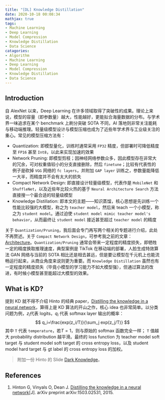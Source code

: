 ```yaml
---
title: "[DL] Knowledge Distillation"
date: 2020-10-18 00:08:34
mathjax: true
tags:
- Machine Learning
- Deep Learning
- Model Compression
- Knowledge Distillation
- Data Science
catagories:
- Algorithm
- Machine Learning
- Deep Learning
- Model Compression
- Knowledge Distillation
- Data Science
---
```

## Introduction
自 AlexNet 以来，Deep Learning 在许多领域取得了突破性的成果。理论上来说，模型的容量（即参数量）越大，性能越好，更能拟合海量数据的分布。与学术界一味追求在某个 benchmark 上刷分突破 SOTA 不同，AI 落地则非常关注能耗与移动端推理。轻量级模型设计与模型压缩也成为了近些年学术界与工业级关注的重心。常见的模型压缩方法有：
* Quantization: 即模型量化，训练时通常采用 ``FP32`` 精度，但部署时可降低精度至 ``FP16`` 甚至 ``Int8``，以此来实现加速的效果
* Network Pruning: 即模型剪枝；因神经网络参数众多，因此模型存在非常大的冗余，可对权重值较小的分支直接删除，然后 ``finetune``；比较有代表性的例子是砍掉 ``VGG`` 网络的 ``fc layers``，并附加 ``GAP layer`` 训练之，参数量能降低一大半，而精度并不会有太大的损失
* Compact Network Design: 即直接设计轻量级模型，代表作是 ``MobileNet`` 和 ``ShuffleNet``，以及近些年比较火热的基于 ``Neural Architecture Search`` 方法直接搜一个最合适的轻量级模型
* Knowledge Distillation: 即本文的主题——知识蒸馏，核心思想是先训练一个性能比较强的大模型，称之为 ``teacher model``，然后来 teach 一个小模型，称之为 ``student model``。通过迫使 ``student model mimic teacher model's behavior``，从而最终让 ``student model`` 接近甚至超过 ``teacher model`` 的精度

关于 ``Quantization/Pruning``，我后面会专门再写两个相关的专题进行介绍，此处不再赘述。关于 ``Compact Network Design``，可参考我之前的文章：[Architecture](https://lucasxlu.github.io/blog/2019/10/20/dl-architecture/)。``Quantization/Pruning`` 通常会带来一定程度的精度损失，即牺牲一定的精度换取推理速度，典型案例是 TikTok 在移动端的部署，人脸生成特效算法 GAN 网络与当前的 SOTA 相比还是相去甚远，但是要让模型在千元机上也能流畅运行起来，从商业角度来说则更为重要。而 ``Knowledge Distillation`` 虽然也有一定程度的精度损失（毕竟小模型的学习能力不如大模型强），但通过算法的改进，有时候小模型甚至能超过大模型的效果。


## What is KD?
提到 KD 就不得不介绍 Hinto 的经典 paper，[Distilling the knowledge in a neural network](https://arxiv.org/pdf/1503.02531)，算得上是 KD 算法的开山之作，核心 idea 也非常简单。以分类问题为例，$z_i$代表 logits，$q_i$ 代表 softmax layer 输出的概率：
$$
q_i=\frac{exp(z_i/T)}{\sum_j exp(z_j/T)}
$$
其中 ``T`` 代表 ``temperature``，若$T=1$，则与原始的 softmax 函数完全一样； ``T`` 值越大 probability distribution 越平滑。最终的 loss function 为 teacher model soft target 与 student model soft target 的 cross entropy loss，以及 student model hard target 与 gt label 的 cross entropy loss 的加权。

> 附加一份 Hinto 的 Slide [Dark Knowledge](https://www.ttic.edu/dl/dark14.pdf)。



## References
1. Hinton G, Vinyals O, Dean J. [Distilling the knowledge in a neural network](https://arxiv.org/pdf/1503.02531)[J]. arXiv preprint arXiv:1503.02531, 2015.